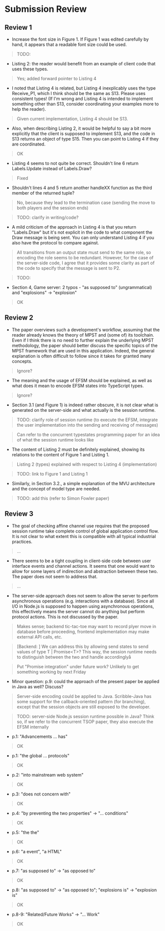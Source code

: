 # Submission Review

## Review 1
* Increase the font size in Figure 1. If Figure 1 was edited carefully by hand, it appears that a readable font size could be used.

> TODO:

* Listing 2: the reader would benefit from an example of client code that uses these types.

> Yes; added forward pointer to Listing 4

* I noted that Listing 4 is related, but Listing 4 inexplicably uses the type Receive_P1, which I think should be the same as S13. Please uses consistent types! (If I'm wrong and Listing 4 is intended to implement something other than S13, consider coordinating your examples more to help the reader).

> Given current implementation, Listing 4 should be S13.

* Also, when describing Listing 2, it would be helpful to say a bit more explicitly that the client is supposed to implement S13, and the code in S13 returns an object of type S15. Then you can point to Listing 4 if they are coordinated.

> OK

* Listing 4 seems to not quite be correct. Shouldn't line 6 return Labels.Update instead of Labels.Draw? 

> Fixed

* Shouldn't lines 4 and 5 return another handleXX function as the third member of the returned tuple?

> No, because they lead to the termination case (sending the move to both players and the session ends)

> TODO: clarify in writing/code?

* A mild criticism of the approach in Listing 4 is that you return "Labels.Draw" but it's not explicit in the code to what component the Draw message is being sent. You can only understand Listing 4 if you also have the protocol to compare against.

> All transitions from an output state must send to the same role, so encoding the role seems to be redundant. However, for the case of the server-side code, I agree that it provides some clarity as part of the code to specify that the message is sent to P2.

> TODO: 

* Section 4, Game server: 2 typos - "as supposed to" (ungrammatical) and "explosions" -> "explosion"

> OK

## Review 2
* The paper overviews such a development's workflow, assuming that the
reader already knows the theory of MPST and (some of) its toolchain.
Even if I think there is no need to further explain the underlying
MPST methodology, the paper should better discuss the specific topics
of the MPST framework that are used in this application. Indeed, the
general explanation is often difficult to follow since it takes for
granted many concepts.

> Ignore?

* The meaning and the usage of EFSM should be explained, as well as what
does it mean to encode EFSM states into TypeScript types.

> Ignore?

* Section 3.1
(and Figure 1) is indeed rather obscure, it is not clear what is
generated on the server-side and what actually is the session runtime.

> TODO: clarify role of session runtime (to execute the EFSM, integrate the user implementation into the sending and receiving of messages)

> Can refer to the concurrent typestates programming paper
for an idea of what the session runtime looks like

* The content of Listing 2 must be definitely explained, showing its
relations to the content of Figure 1 and Listing 1.

> Listing 2 (types) explained with respect to Listing 4 (implementation)

> TODO: link to Figure 1 and Listing 1

* Similarly, in Section 3.2., a simple explanation of the MVU
architecture and the concept of model type are needed.

> TODO: add this (refer to Simon Fowler paper)

## Review 3
* The goal of checking affine channel use requires that the proposed session runtime take complete control of global application control flow. It is not clear to what extent this is compatible with all typical industrial practices.

> ...

* There seems to be a tight coupling in client-side code between user interface events and channel actions. It seems that one would want to allow for some layers of indirection and abstraction between these two. The paper does not seem to address that.

> ...

* The server-side approach does not seem to allow the server to perform asynchronous operations (e.g. interactions with a database). Since all I/O in Node.js is supposed to happen using asynchronous operations, this effectively means the server cannot do anything but perform protocol actions. This is not discussed by the paper.

> Makes sense; backend tic-tac-toe may want to record plyer move in 
database before proceeding, frontend implementation may make 
external API calls, etc.

> [Backend: ] We can address this by allowing send states to
send values of type T | Promise\<T\>? This way, the session runtime needs to distinguish between the two and handle accordinglyå

> Put "Promise integration" under future work? Unlikely to get something working by next Friday

* Minor question: p.9: could the approach of the present paper be applied in Java as well? Discuss?

> Server-side encoding could be applied to Java. Scribble-Java has some support for the callback-oriented pattern (for branching), except that the session objects are still exposed to the developer.

> TODO: server-side Node.js session runtime possible in Java?
Think so, if we refer to the concurrent TSOP paper, they also 
execute the EFSM internally

- p.1: "Advancements ... has"
> OK
- p.1: "the global ... protocols"
> OK
- p.2: "into mainstream web system"
> OK
- p.3: "does not concern with"
> OK
- p.4: "by preventing the two properties" -> "... conditions"
> OK
- p.5: "the the"
> OK
- p.6: "a event", "a HTML"
> OK
- p.7: "as supposed to" -> "as opposed to"
> OK
- p.8: "as supposed to" -> "as opposed to"; "explosions is" -> "explosion is"
> OK
- p.8-9: "Related/Future Works" -> "... Work"
> OK